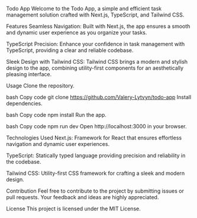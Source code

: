 Todo App
Welcome to the Todo App, a simple and efficient task management solution crafted with Next.js, TypeScript, and Tailwind CSS.

Features
Seamless Navigation: Built with Next.js, the app ensures a smooth and dynamic user experience as you organize your tasks.

TypeScript Precision: Enhance your confidence in task management with TypeScript, providing a clear and reliable codebase.

Sleek Design with Tailwind CSS: Tailwind CSS brings a modern and stylish design to the app, combining utility-first components for an aesthetically pleasing interface.

Usage
Clone the repository.

bash
Copy code
git clone https://github.com/Valery-Lytvyn/todo-app
Install dependencies.

bash
Copy code
npm install
Run the app.

bash
Copy code
npm run dev
Open http://localhost:3000 in your browser.

Technologies Used
Next.js: Framework for React that ensures effortless navigation and dynamic user experiences.

TypeScript: Statically typed language providing precision and reliability in the codebase.

Tailwind CSS: Utility-first CSS framework for crafting a sleek and modern design.

Contribution
Feel free to contribute to the project by submitting issues or pull requests. Your feedback and ideas are highly appreciated.

License
This project is licensed under the MIT License.
